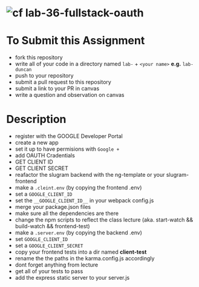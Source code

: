 ![cf](http://i.imgur.com/7v5ASc8.png) lab-36-fullstack-oauth
====

# To Submit this Assignment
* fork this repository
* write all of your code in a directory named `lab-` + `<your name>` **e.g.** `lab-duncan`
* push to your repository
* submit a pull request to this repository
* submit a link to your PR in canvas
* write a question and observation on canvas

# Description
* register with the GOOGLE Developer Portal
 * create a new app 
 * set it up to have permisions with `Google +`
 * add OAUTH Cradentials
  * GET CLIENT ID
  * GET CLIENT SECRET
* reafactor the slugram backend with the ng-template or your slugram-frontend
 * make a `.cleint.env` (by copying the frontend .env)
  * set a `GOOGLE_CLIENT_ID`
 * set the `__GOOGLE_CLIENT_ID__` in your webpack config.js
 * merge your package.json files 
  * make sure all the dependencies are there
  * change the npm scripts to reflect the class lecture (aka. start-watch && build-watch && frontend-test)
 * make a `.server.env` (by copying the backend .env)
  * set  `GOOGLE_CLIENT_ID`
  * set a `GOOGLE_CLIENT_SECRET`
 * copy your frontend tests into a dir named **client-test**
  * rename the the paths in the karma.config.js accordingly
* dont forget anything from lecture
* get all of your tests to pass
* add the express static server to your server.js

